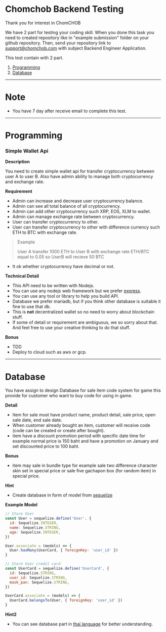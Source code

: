 # Chomchob Backend Testing

Thank you for interest in ChomCHOB

We have 2 part for testing your coding skill.
When you done this task you need to created repository like in "example submission" folder on your github repository.
Then, send your repository link to support@chomchob.com with subject Backend Engineer Application.

This test contain with 2 part.

1. [Programming](#programming)
2. [Database](#database)

---

# Note
- You have 7 day after receive email to complete this test.

---

# Programming

  ### Simple Wallet Api

  **Description**
  
  You need to create simple wallet api for transfer cryptocurrency between user A to user B. Also have admin ability to manage both cryptocurrency and exchange rate.

  **Requirement**

  - Admin can increase and decrease user cryptocurrency balance.
  - Admin can see all total balance of all cryptocurrency.
  - Admin can add other cryptocurrency such XRP, EOS, XLM to wallet.
  - Admin can manage exchange rate between cryptocurrency.
  - User can transfer cryptocurrency to other.
  - User can transfer cryptocurrency to other with difference currency such ETH to BTC with exchange rate.
  > Example
  >
  > User A transfer 1000 ETH to User B with exchange rate ETH/BTC equal to 0.05 so UserB will recieve 50 BTC
  - It ok whether cryptocurrency have decimal or not.

  **Technical Detail**
  - This API need to be written with Nodejs.
  - You can use any nodejs web framework but we prefer [express](https://expressjs.com/).
  - You can use any tool or library to help you build API. 
  - Database we prefer mariadb, but if you think other database is suitable it fine to use that db.
  - This is **not** decentralized wallet so no need to worry about blockchain stuff.
  - If some of detail or requirement are ambiguous, we so sorry about that. And feel free to use your creative thinking to do that stuff.
  
  **Bonus**
  - TDD
  - Deploy to cloud such as aws or gcp.


---

# Database


You have assign to design Database for sale item code system for game
this provide for customer who want to buy code for using in game.

  **Detail**
  
  - Item for sale must have product name, product detail, sale price, open sale date, end sale date.
  - When customer already bought an item, customer will receive code (code can be created or create after bought).
  - item have a discount promotion period with specific date time for example normal price is 150 baht and have a promotion on January and set discounted price to 100 baht.

  **Bonus**

  - item may sale in bundle type for example sale two difference character skin set in special price or sale five gachapon box (for random item) in special price.

  **Hint**

  - Create database in form of model from [sequelize](https://github.com/sequelize/sequelize)
  
  **Example Model**

  ```js
  // Store User
  const User = sequelize.define('User', {
    id: Sequelize.INTEGER,
    name: Sequelize.STRING,
    age: Sequelize.INTEGER,
  })
  
  User.associate = (models) => {
    User.hasMany(UserCard, { foreignKey: 'user_id' })
  }

  // Store User credit card 
  const UserCard = sequelize.define('UserCard', {
    id: Sequelize.STRING,
    user_id: Sequelize.STRING,
    mask_pan: Sequelize.STRING,
  })

  UserCard.associate = (models) => {
    UserCard.belongsTo(User, { foreignKey: 'user_id' })
  }
  ```
  
  **Hint2**

  - You can see database part in [thai language](translate/THAI_DB.md) for better understanding.

